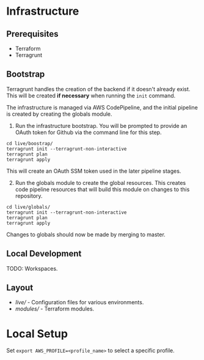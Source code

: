 # Infrastructure

## Prerequisites

- Terraform
- Terragrunt

## Bootstrap

Terragrunt handles the creation of the backend if it doesn't already exist. This will be created **if necessary** when running the `init` command.

The infrastructure is managed via AWS CodePipeline, and the initial pipeline is created by creating the globals module.

1) Run the infrastructure bootstrap. You will be prompted to provide an OAuth token for Github via the command line for this step.

```
cd live/boostrap/
terragrunt init --terragrunt-non-interactive
terragrunt plan
terragrunt apply
```
This will create an OAuth SSM token used in the later pipeline stages.

2) Run the globals module to create the global resources. This creates code pipeline resources that will build this module on changes to this repository.

```
cd live/globals/
terragrunt init --terragrunt-non-interactive
terragrunt plan
terragrunt apply
```

Changes to globals should now be made by merging to master.

## Local Development

TODO: Workspaces.

## Layout

* *live/* - Configuration files for various environments.
* *modules/* - Terraform modules.

# Local Setup

Set `export AWS_PROFILE=<profile_name>` to select a specific profile.
